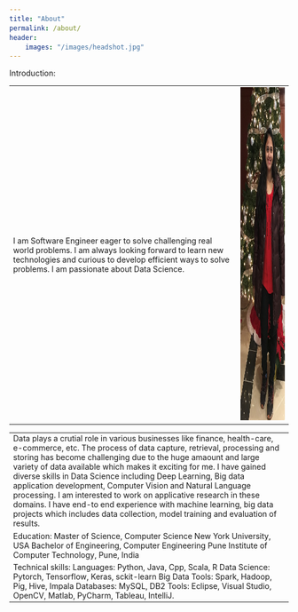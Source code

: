 ```yaml
---
title: "About"
permalink: /about/
header:
    images: "/images/headshot.jpg"
---
```

Introduction:
<table>
    <tbody>
        <tr>
            <td>
                I am Software Engineer eager to solve challenging real world problems. I am always looking forward to learn new technologies and curious to develop efficient ways to solve problems. I am passionate about Data Science. 
            </td>
            <td class="align-right">
                <img src="/images/headshot1.jpg" width="350" height="600"/>
            </td>
        </tr>
    </tbody>
</table>

<style>
.alignright {
    text-align: right;
}
</style>


<table>
    <tbody>
        <tr>
            <td>
                Data plays a crutial role in various businesses like finance, health-care, e-commerce, etc. The process of data capture, retrieval, processing and storing has become challenging due to the huge amaount and large variety of data available which makes it exciting for me. I have gained diverse skills in Data Science including Deep Learning, Big data application development, Computer Vision and Natural Language processing. I am interested to work on applicative research in these domains. I have end-to end experience with machine learning, big data projects which includes data collection, model training and evaluation of results. 
            </td>
        </tr>
            <td>
                Education:  
                Master of Science, Computer Science  
                New York University, USA    
                Bachelor of Engineering, Computer Engineering  
                Pune Institute of Computer Technology, Pune, India  
            </td>  
        <tr>    
            <td>
                Technical skills:   
                Languages:  
                Python, Java, Cpp, Scala, R  
                Data Science: Pytorch, Tensorflow, Keras, sckit-learn  
                Big Data Tools: Spark, Hadoop, Pig, Hive, Impala    
                Databases: MySQL, DB2    
                Tools: Eclipse, Visual Studio, OpenCV, Matlab, PyCharm, Tableau, IntelliJ.  
            </td>    
        </tr>
    </tbody>
</table>